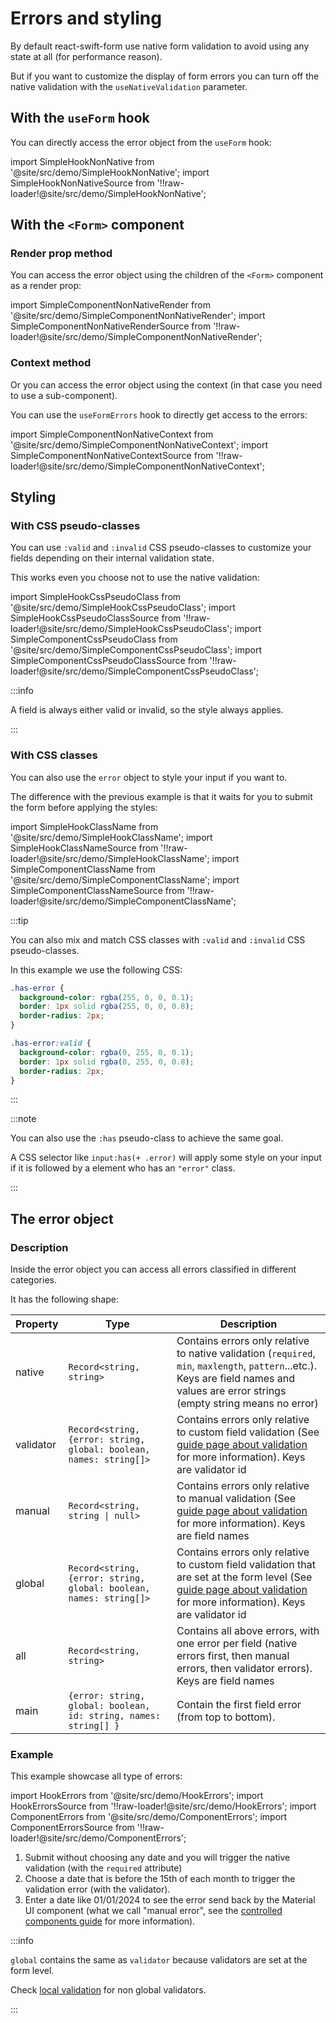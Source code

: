 # Errors and styling

By default react-swift-form use native form validation to avoid using any state at all (for performance reason).

But if you want to customize the display of form errors you can turn off the native validation with the `useNativeValidation` parameter.

## With the `useForm` hook

You can directly access the error object from the `useForm` hook:

import SimpleHookNonNative from '@site/src/demo/SimpleHookNonNative';
import SimpleHookNonNativeSource from '!!raw-loader!@site/src/demo/SimpleHookNonNative';

<Demo Component={SimpleHookNonNative} code={SimpleHookNonNativeSource} metastring="{10,18}" />

## With the `<Form>` component

### Render prop method

You can access the error object using the children of the `<Form>` component as a render prop:

import SimpleComponentNonNativeRender from '@site/src/demo/SimpleComponentNonNativeRender';
import SimpleComponentNonNativeRenderSource from '!!raw-loader!@site/src/demo/SimpleComponentNonNativeRender';

<Demo Component={SimpleComponentNonNativeRender} code={SimpleComponentNonNativeRenderSource} metastring="{12,15}"/>

### Context method

Or you can access the error object using the context (in that case you need to use a sub-component).

You can use the `useFormErrors` hook to directly get access to the errors:

import SimpleComponentNonNativeContext from '@site/src/demo/SimpleComponentNonNativeContext';
import SimpleComponentNonNativeContextSource from '!!raw-loader!@site/src/demo/SimpleComponentNonNativeContext';

<Demo Component={SimpleComponentNonNativeContext} code={SimpleComponentNonNativeContextSource} metastring="{5,9}"/>

## Styling

### With CSS pseudo-classes

You can use `:valid` and `:invalid` CSS pseudo-classes to customize your fields depending on their internal validation state.

This works even you choose not to use the native validation:

import SimpleHookCssPseudoClass from '@site/src/demo/SimpleHookCssPseudoClass';
import SimpleHookCssPseudoClassSource from '!!raw-loader!@site/src/demo/SimpleHookCssPseudoClass';
import SimpleComponentCssPseudoClass from '@site/src/demo/SimpleComponentCssPseudoClass';
import SimpleComponentCssPseudoClassSource from '!!raw-loader!@site/src/demo/SimpleComponentCssPseudoClass';

<DemoTabs Component={SimpleComponentCssPseudoClass} Hook={SimpleHookCssPseudoClass} componentCode={SimpleComponentCssPseudoClassSource} componentMetastring="{7-16,30}" hookCode={SimpleHookCssPseudoClassSource} hookMetastring="{7-16,30}" />

:::info

A field is always either valid or invalid, so the style always applies.

:::

### With CSS classes

You can also use the `error` object to style your input if you want to.

The difference with the previous example is that it waits for you to submit the form before applying the styles:

import SimpleHookClassName from '@site/src/demo/SimpleHookClassName';
import SimpleHookClassNameSource from '!!raw-loader!@site/src/demo/SimpleHookClassName';
import SimpleComponentClassName from '@site/src/demo/SimpleComponentClassName';
import SimpleComponentClassNameSource from '!!raw-loader!@site/src/demo/SimpleComponentClassName';

<DemoTabs Component={SimpleComponentClassName} Hook={SimpleHookClassName} componentCode={SimpleComponentClassNameSource} componentMetastring="{16}" hookCode={SimpleHookClassNameSource} hookMetastring="{19}" />

:::tip

You can also mix and match CSS classes with `:valid` and `:invalid` CSS pseudo-classes.

In this example we use the following CSS:

```css
.has-error {
  background-color: rgba(255, 0, 0, 0.1);
  border: 1px solid rgba(255, 0, 0, 0.8);
  border-radius: 2px;
}

.has-error:valid {
  background-color: rgba(0, 255, 0, 0.1);
  border: 1px solid rgba(0, 255, 0, 0.8);
  border-radius: 2px;
}
```

:::

:::note

You can also use the `:has` pseudo-class to achieve the same goal.

A CSS selector like `input:has(+ .error)` will apply some style on your input if it is followed by a element who has an `"error"` class.

:::

## The error object

### Description

Inside the error object you can access all errors classified in different categories.

It has the following shape:

| Property  | Type                                                               | Description                                                                                                                                                                                      |
| --------- | ------------------------------------------------------------------ | ------------------------------------------------------------------------------------------------------------------------------------------------------------------------------------------------ |
| native    | `Record<string, string>`                                           | Contains errors only relative to native validation (`required`, `min`, `maxlength`, `pattern`...etc.). Keys are field names and values are error strings (empty string means no error)           |
| validator | `Record<string, {error: string, global: boolean, names: string[]>` | Contains errors only relative to custom field validation (See [guide page about validation](/docs/guides/validation) for more information). Keys are validator id                                |
| manual    | `Record<string, string \| null>`                                   | Contains errors only relative to manual validation (See [guide page about validation](/docs/guides/validation) for more information). Keys are field names                                       |
| global    | `Record<string, {error: string, global: boolean, names: string[]>` | Contains errors only relative to custom field validation that are set at the form level (See [guide page about validation](/docs/guides/validation) for more information). Keys are validator id |
| all       | `Record<string, string>`                                           | Contains all above errors, with one error per field (native errors first, then manual errors, then validator errors). Keys are field names                                                       |
| main      | `{error: string, global: boolean, id: string, names: string[] }`   | Contain the first field error (from top to bottom).                                                                                                                                              |

### Example

This example showcase all type of errors:

import HookErrors from '@site/src/demo/HookErrors';
import HookErrorsSource from '!!raw-loader!@site/src/demo/HookErrors';
import ComponentErrors from '@site/src/demo/ComponentErrors';
import ComponentErrorsSource from '!!raw-loader!@site/src/demo/ComponentErrors';

<DemoTabs Component={ComponentErrors} Hook={HookErrors} componentCode={ComponentErrorsSource} hookCode={HookErrorsSource} />

1. Submit without choosing any date and you will trigger the native validation (with the `required` attribute)
2. Choose a date that is before the 15th of each month to trigger the validation error (with the validator).
3. Enter a date like 01/01/2024 to see the error send back by the Material UI component (what we call "manual error", see the [controlled components guide](/docs/guides/controlled-components#ui-library) for more information).

:::info

`global` contains the same as `validator` because validators are set at the form level.

Check [local validation](/docs/guides/validation#local-validation) for non global validators.

:::
